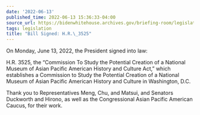 ```yaml
---
date: '2022-06-13'
published_time: 2022-06-13 15:36:33-04:00
source_url: https://bidenwhitehouse.archives.gov/briefing-room/legislation/2022/06/13/bill-signed-h-r-3525/
tags: legislation
title: "Bill Signed: H.R.\_3525"
---
```

 
On Monday, June 13, 2022, the President signed into law:

H.R. 3525, the “Commission To Study the Potential Creation of a National
Museum of Asian Pacific American History and Culture Act,” which
establishes a Commission to Study the Potential Creation of a National
Museum of Asian Pacific American History and Culture in Washington, D.C.

Thank you to Representatives Meng, Chu, and Matsui, and Senators
Duckworth and Hirono, as well as the Congressional Asian Pacific
American Caucus, for their work.
